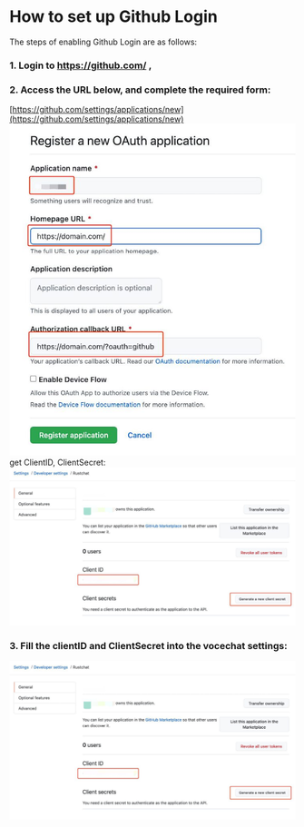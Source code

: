 # How to set up Github Login

The steps of enabling Github Login are as follows:

### 1. Login to https://github.com/ ,

### 2. Access the URL below, and complete the required form:

[https://github.com/settings/applications/new](https://github.com/settings/applications/new)
![img.jpg](image/login-github-0.jpg)
get ClientID, ClientSecret:
![img.jpg](image/login-github-1.jpg)

### 3. Fill the clientID and ClientSecret into the vocechat settings:

![img.jpg](image/login-github-1.jpg)
